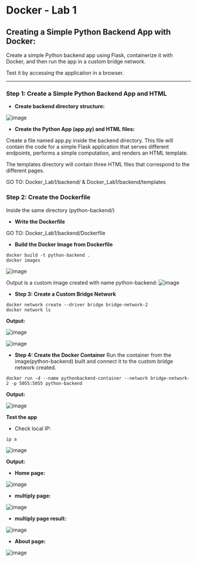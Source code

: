 # Docker - Lab 1
## Creating a Simple Python Backend App with Docker:
Create a simple Python backend app using Flask, containerize it with Docker, and then run the app in a custom bridge network. 

Test it by accessing the application in a browser.

---
### Step 1: Create a Simple Python Backend App and HTML

- **Create backend directory structure:**

![image](https://github.com/user-attachments/assets/faefc2cd-f250-459b-9c06-d8143969b7fa)

- **Create the Python App (app.py) and HTML files:**

Create a file named app.py inside the backend directory. 
This file will contain the code for a simple Flask application that serves different endpoints, performs a simple computation, and renders an HTML template.

The templates directory will contain three HTML files that correspond to the different pages.

GO TO: Docker_Lab1/backend/  & Docker_Lab1/backend/templates

### Step 2: Create the Dockerfile
Inside the same directory (python-backend/)
- **Write the Dockerfile**

GO TO: Docker_Lab1/backend/Dockerfile

- **Build the Docker Image from Dockerfile**

```
docker build -t python-backend .
docker images
```

![image](https://github.com/user-attachments/assets/0b1c6eab-8b96-4195-86f6-76925e342e0a)


Output is a custom image created with name python-backend:
![image](https://github.com/user-attachments/assets/6e34e8a6-a63f-4f14-9d55-2c4724487cc2)


- **Step 3: Create a Custom Bridge Network**
```
docker network create --driver bridge bridge-network-2
docker network ls
```

**Output:**

![image](https://github.com/user-attachments/assets/65f4f883-cbac-4ddb-a0aa-6357cfa98afb)

![image](https://github.com/user-attachments/assets/c9783619-58f7-404c-971d-09de5d4e0751)

- **Step 4: Create the Docker Container**
Run the container from the image(python-backend)  built and connect it to the custom bridge network created. 

```
docker run -d --name pythonbackend-container --network bridge-network-2 -p 5055:5055 python-backend
```

**Output:**

![image](https://github.com/user-attachments/assets/b0d2bcd7-f8d0-4c81-96fc-65d835fb1811)


**Test the app**

- Check local IP:
```
ip a
```
![image](https://github.com/user-attachments/assets/e17be0bc-6e19-4292-9a9a-c8a43d810949)

**Output:**

- **Home page:**

![image](https://github.com/user-attachments/assets/699f3905-9f93-4b49-850a-5e40ed002a3a)

- **multiply page:**

![image](https://github.com/user-attachments/assets/124e27c7-e4fe-4b8c-8bbb-55098b55941a)

- **multiply page result:**

![image](https://github.com/user-attachments/assets/17abdd75-aae0-437c-959d-81a3bb9cd9aa)

- **About page:**

![image](https://github.com/user-attachments/assets/cfb77846-b941-45fe-bb6f-7c408786bf2e)

